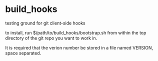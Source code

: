build_hooks
===========

testing ground for git client-side hooks

to install, run $/path/to/build_hooks/bootstrap.sh from within the top directory of the git repo you want to work in.

It is required that the verion number be stored in a file named VERSION, space separated.

